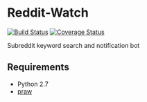 Reddit-Watch
=========
[![Build Status](https://travis-ci.org/JMensch/dust.svg)](https://travis-ci.org/JMensch/reddit-watch)
[![Coverage Status](https://coveralls.io/repos/JMensch/dust/badge.svg)](https://coveralls.io/r/JMensch/reddit-watch)

Subreddit keyword search and notification bot

Requirements
------------
* Python 2.7
* [praw](https://github.com/praw-dev/praw)

